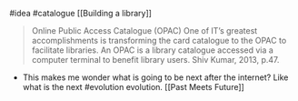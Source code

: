 
#idea #catalogue  [[Building a library]]

>Online Public Access Catalogue (OPAC) One of IT’s greatest accomplishments is transforming the card catalogue to the OPAC to facilitate libraries. An OPAC is a library catalogue accessed via a computer terminal to benefit library users.
> Shiv Kumar, 2013, p.47.

- This makes me wonder what is going to be next after the internet? Like what is the next #evolution evolution. [[Past Meets Future]]